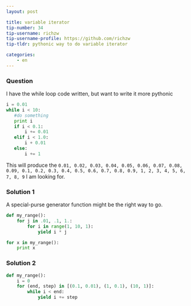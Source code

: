 ```yaml
---
layout: post

title: variable iterator
tip-number: 34
tip-username: richzw
tip-username-profile: https://github.com/richzw
tip-tldr: pythonic way to do variable iterator

categories:
    - en
---
```


### Question

I have the while loop code written, but want to write it more pythonic

```python
i = 0.01
while i < 10:
   #do something
   print i
   if i < 0.1:
       i += 0.01
   elif i < 1.0:
       i + 0.01
   else:
       i += 1
```

This will produce the `0.01, 0.02, 0.03, 0.04, 0.05, 0.06, 0.07, 0.08, 0.09, 0.1, 0.2, 0.3, 0.4, 0.5, 0.6, 0.7, 0.8, 0.9, 1, 2, 3, 4, 5, 6, 7, 8, 9` I am looking for.

### Solution 1

A special-purse generator function might be the right way to go.

```python
def my_range():
    for j in .01, .1, 1.:
        for i in range(1, 10, 1):
            yield i * j

for x in my_range():
    print x
```

### Solution 2

```python
def my_range():
    i = 0
    for (end, step) in [(0.1, 0.01), (1, 0.1), (10, 1)]:
        while i < end:
            yield i += step
```

